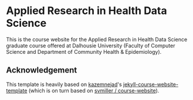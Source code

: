 # Applied Research in Health Data Science

This is the course website for the Applied Research in Health Data Science graduate course offered at Dalhousie University (Faculty of Computer Science and Department of Community Health & Epidemiology).

## Acknowledgement 
This template is heavily based on [kazemnejad](https://github.com/kazemnejad)'s [jekyll-course-website-template](https://github.com/kazemnejad/jekyll-course-website-template) (which is on turn based on [svmiller / course-website](https://github.com/svmiller/course-website)).

